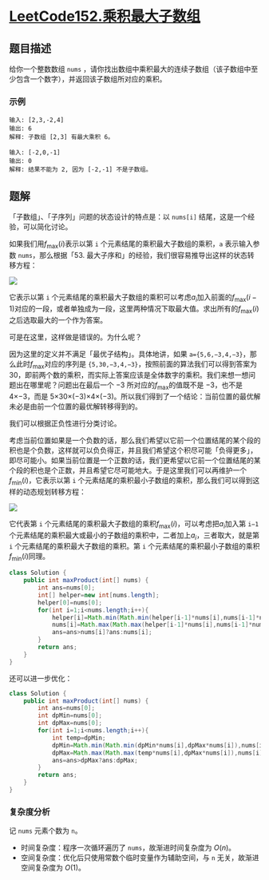 # [LeetCode152.乘积最大子数组](https://leetcode-cn.com/problems/maximum-product-subarray/)
## 题目描述
给你一个整数数组 `nums` ，请你找出数组中乘积最大的连续子数组（该子数组中至少包含一个数字），并返回该子数组所对应的乘积。

### 示例
```
输入: [2,3,-2,4]
输出: 6
解释: 子数组 [2,3] 有最大乘积 6。
```
```
输入: [-2,0,-1]
输出: 0
解释: 结果不能为 2, 因为 [-2,-1] 不是子数组。
```
## 题解
「子数组」、「子序列」问题的状态设计的特点是：以 `nums[i]` 结尾，这是一个经验，可以简化讨论。

如果我们用$f_{\max }(i)$表示以第 `i` 个元素结尾的乘积最大子数组的乘积，`a` 表示输入参数 `nums`，那么根据「53. 最大子序和」的经验，我们很容易推导出这样的状态转移方程：

![](https://picgp.oss-cn-beijing.aliyuncs.com/img/20200823221007.png)

它表示以第 `i` 个元素结尾的乘积最大子数组的乘积可以考虑$a_{i}$加入前面的$f_{\max }(i-1)$对应的一段，或者单独成为一段，这里两种情况下取最大值。求出所有的$f_{\max }(i)$之后选取最大的一个作为答案。

可是在这里，这样做是错误的。为什么呢？

因为这里的定义并不满足「最优子结构」。具体地讲，如果 `a={5,6,−3,4,−3}`，那么此时$f_{\max }$对应的序列是 `{5,30,−3,4,−3}`，按照前面的算法我们可以得到答案为 30，即前两个数的乘积，而实际上答案应该是全体数字的乘积。我们来想一想问题出在哪里呢？问题出在最后一个 −3 所对应的$f_{\max }$的值既不是 −3，也不是 4×−3，而是 5×30×(−3)×4×(−3)。所以我们得到了一个结论：当前位置的最优解未必是由前一个位置的最优解转移得到的。

我们可以根据正负性进行分类讨论。

考虑当前位置如果是一个负数的话，那么我们希望以它前一个位置结尾的某个段的积也是个负数，这样就可以负负得正，并且我们希望这个积尽可能「负得更多」，即尽可能小。如果当前位置是一个正数的话，我们更希望以它前一个位置结尾的某个段的积也是个正数，并且希望它尽可能地大。于是这里我们可以再维护一个$f_{\min }(i)$，它表示以第 `i` 个元素结尾的乘积最小子数组的乘积，那么我们可以得到这样的动态规划转移方程：

![](https://picgp.oss-cn-beijing.aliyuncs.com/img/20200823222217.png)

它代表第 `i` 个元素结尾的乘积最大子数组的乘积$f_{\max }(i)$，可以考虑把$a_{i}$加入第 `i−1` 个元素结尾的乘积最大或最小的子数组的乘积中，二者加上$a_{i}$，三者取大，就是第 `i` 个元素结尾的乘积最大子数组的乘积。第 `i` 个元素结尾的乘积最小子数组的乘积 $f_{\min }(i)$同理。

```java
class Solution {
    public int maxProduct(int[] nums) {
        int ans=nums[0];
        int[] helper=new int[nums.length];
        helper[0]=nums[0];
        for(int i=1;i<nums.length;i++){
            helper[i]=Math.min(Math.min(helper[i-1]*nums[i],nums[i-1]*nums[i]),nums[i]);
            nums[i]=Math.max(Math.max(helper[i-1]*nums[i],nums[i-1]*nums[i]),nums[i]);
            ans=ans>nums[i]?ans:nums[i];
        }
        return ans;
    }
}
```
还可以进一步优化：
```java
class Solution {
    public int maxProduct(int[] nums) {
        int ans=nums[0];
        int dpMin=nums[0];
        int dpMax=nums[0];
        for(int i=1;i<nums.length;i++){
            int temp=dpMin;
            dpMin=Math.min(Math.min(dpMin*nums[i],dpMax*nums[i]),nums[i]);
            dpMax=Math.max(Math.max(temp*nums[i],dpMax*nums[i]),nums[i]);
            ans=ans>dpMax?ans:dpMax;
        }
        return ans;
    }
}
```
### 复杂度分析

记 `nums` 元素个数为 `n`。

- 时间复杂度：程序一次循环遍历了 `nums`，故渐进时间复杂度为 $O(n)$。
- 空间复杂度：优化后只使用常数个临时变量作为辅助空间，与 `n` 无关，故渐进空间复杂度为 $O(1)$。

